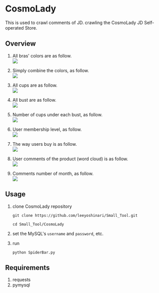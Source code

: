 # CosmoLady
This is used to crawl comments of JD. crawling the CosmoLady JD Self-operated Store.

## Overview
1. All bras' colors are as follow.<br>
   ![](https://github.com/leeyoshinari/Small_Tool/blob/master/CosmoLady/res/original%20color.png)

2. Simply combine the colors, as follow.<br>
   ![](https://github.com/leeyoshinari/Small_Tool/blob/master/CosmoLady/res/combine_color.png)

3. All cups are as follow.<br>
   ![](https://github.com/leeyoshinari/Small_Tool/blob/master/CosmoLady/res/cups.png)

4. All bust are as follow.<br>
   ![](https://github.com/leeyoshinari/Small_Tool/blob/master/CosmoLady/res/bust.png)

5. Number of cups under each bust, as follow.<br>
   ![](https://github.com/leeyoshinari/Small_Tool/blob/master/CosmoLady/res/cups_num%20of%20per%20bust.png)

6. User membership level, as follow.<br>
   ![](https://github.com/leeyoshinari/Small_Tool/blob/master/CosmoLady/res/userLevel.png)

7. The way users buy is as follow.<br>
   ![](https://github.com/leeyoshinari/Small_Tool/blob/master/CosmoLady/res/uesrClient.png)

8. User comments of the product (word cloud) is as follow.<br>
   ![](https://github.com/leeyoshinari/Small_Tool/blob/master/CosmoLady/res/word_cloud.png)

9. Comments number of month, as follow.<br>
   ![](https://github.com/leeyoshinari/Small_Tool/blob/master/CosmoLady/res/comments%20of%20month.png)

## Usage
1. clone CosmoLady repository
   ```shell
   git clone https://github.com/leeyoshinari/Small_Tool.git
   
   cd Small_Tool/CosmoLady
   ```

2. set the MySQL's `username` and `password`, etc.

3. run
   ```shell
   python SpiderBar.py
   ```
   
## Requirements
1. requests
2. pymysql
